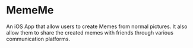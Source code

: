# MemeMe
An iOS App that allow users to create Memes from normal pictures.
It also allow them to share the created memes with friends through various communication platforms.
